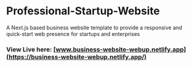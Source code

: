 # Professional-Startup-Website
A Next.js based business website template to provide a responsive and quick-start web presence for startups and enterprises

### View Live here: [www.business-website-webup.netlify.app](https://business-website-webup.netlify.app/)
